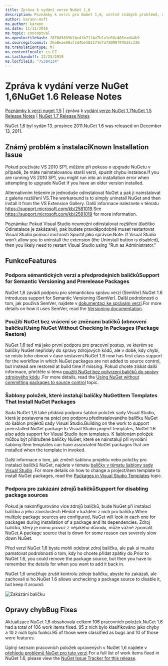 ```yaml
---
title: Zpráva k vydání verze NuGet 1,6
description: Poznámky k verzi pro NuGet 1,6, včetně známých problémů, oprav chyb, přidaných funkcí a chcete odeslat obecnou.
author: karann-msft
ms.author: karann
ms.date: 11/11/2016
ms.topic: conceptual
ms.openlocfilehash: 2878d3809b2be4fb71f4e7b1a1e08e405ead44b9
ms.sourcegitcommit: 26a8eae00af2d4be581171e7a73009f94534c336
ms.translationtype: MT
ms.contentlocale: cs-CZ
ms.lasthandoff: 12/25/2019
ms.locfileid: "75384134"
---
```

 # <a name="nuget-16-release-notes"></a><span data-ttu-id="f584f-103">Zpráva k vydání verze NuGet 1,6</span><span class="sxs-lookup"><span data-stu-id="f584f-103">NuGet 1.6 Release Notes</span></span>

<span data-ttu-id="f584f-104">[Poznámky k verzi nuget 1,5](../release-notes/nuget-1.5.md) | zpráva k [vydání verze NuGet 1,7](../release-notes/nuget-1.7.md)</span><span class="sxs-lookup"><span data-stu-id="f584f-104">[NuGet 1.5 Release Notes](../release-notes/nuget-1.5.md) | [NuGet 1.7 Release Notes](../release-notes/nuget-1.7.md)</span></span>

<span data-ttu-id="f584f-105">NuGet 1,6 byl vydán 13. prosince 2011.</span><span class="sxs-lookup"><span data-stu-id="f584f-105">NuGet 1.6 was released on December 13, 2011.</span></span>

## <a name="known-installation-issue"></a><span data-ttu-id="f584f-106">Známý problém s instalací</span><span class="sxs-lookup"><span data-stu-id="f584f-106">Known Installation Issue</span></span>
<span data-ttu-id="f584f-107">Pokud používáte VS 2010 SP1, můžete při pokusu o upgrade NuGetu v případě, že máte nainstalovanou starší verzi, spustit chybu instalace.</span><span class="sxs-lookup"><span data-stu-id="f584f-107">If you are running VS 2010 SP1, you might run into an installation error when attempting to upgrade NuGet if you have an older version installed.</span></span>

<span data-ttu-id="f584f-108">Alternativním řešením je jednoduše odinstalovat NuGet a pak ji nainstalovat z galerie rozšíření VS.</span><span class="sxs-lookup"><span data-stu-id="f584f-108">The workaround is to simply uninstall NuGet and then install it from the VS Extension Gallery.</span></span>  <span data-ttu-id="f584f-109">Další informace naleznete v tématu <https://support.microsoft.com/kb/2581019>.</span><span class="sxs-lookup"><span data-stu-id="f584f-109">See <https://support.microsoft.com/kb/2581019> for more information.</span></span>

<span data-ttu-id="f584f-110">Poznámka: Pokud Visual Studio neumožní odinstalovat rozšíření (tlačítko Odinstalace je zakázané), pak budete pravděpodobně muset restartovat Visual Studio pomocí možnosti Spustit jako správce.</span><span class="sxs-lookup"><span data-stu-id="f584f-110">Note: If Visual Studio won't allow you to uninstall the extension (the Uninstall button is disabled), then you likely need to restart Visual Studio using "Run as Administrator."</span></span>

## <a name="features"></a><span data-ttu-id="f584f-111">Funkce</span><span class="sxs-lookup"><span data-stu-id="f584f-111">Features</span></span>

### <a name="support-for-semantic-versioning-and-prerelease-packages"></a><span data-ttu-id="f584f-112">Podpora sémantických verzí a předprodejních balíčků</span><span class="sxs-lookup"><span data-stu-id="f584f-112">Support for Semantic Versioning and Prerelease Packages</span></span>
<span data-ttu-id="f584f-113">NuGet 1,6 zavádí podporu pro sémantickou správu verzí (SemVer).</span><span class="sxs-lookup"><span data-stu-id="f584f-113">NuGet 1.6 introduces support for Semantic Versioning (SemVer).</span></span> <span data-ttu-id="f584f-114">Další podrobnosti o tom, jak používá SemVer, najdete v [dokumentaci ke správám verzí](../create-packages/prerelease-packages.md).</span><span class="sxs-lookup"><span data-stu-id="f584f-114">For more details on how it uses SemVer, read the [Versioning documentation](../create-packages/prerelease-packages.md).</span></span>

### <a name="using-nuget-without-checking-in-packages-package-restore"></a><span data-ttu-id="f584f-115">Použití NuGet bez vrácení se změnami balíčků (obnovení balíčku)</span><span class="sxs-lookup"><span data-stu-id="f584f-115">Using NuGet Without Checking In Packages (Package Restore)</span></span>
<span data-ttu-id="f584f-116">NuGet 1,6 teď má jako první podporu pro pracovní postup, ve kterém se balíčky NuGet nepřidaly do správy zdrojových kódů, ale v době, kdy chybí, se místo toho obnoví v čase sestavení.</span><span class="sxs-lookup"><span data-stu-id="f584f-116">NuGet 1.6 now has first class support for the workflow in which NuGet packages are not added to source control, but instead are restored at build time if missing.</span></span> <span data-ttu-id="f584f-117">Pokud chcete získat další informace, přečtěte si téma [použití NuGet bez potvrzení balíčků do správy zdrojového kódu](../consume-packages/packages-and-source-control.md) .</span><span class="sxs-lookup"><span data-stu-id="f584f-117">For more details, read the [Using NuGet without committing packages to source control](../consume-packages/packages-and-source-control.md) topic.</span></span>

### <a name="item-templates-that-install-nuget-packages"></a><span data-ttu-id="f584f-118">Šablony položek, které instalují balíčky NuGet</span><span class="sxs-lookup"><span data-stu-id="f584f-118">Item Templates That Install NuGet Packages</span></span>
<span data-ttu-id="f584f-119">Sada NuGet 1,6 také přidává podporu šablon položek sady Visual Studio, která je postavena na práci pro podporu předinstalovaného balíčku NuGet do šablon projektů sady Visual Studio.</span><span class="sxs-lookup"><span data-stu-id="f584f-119">Building on the work to support preinstalled NuGet package to Visual Studio project templates, NuGet 1.6 also adds support for Visual Studio item templates.</span></span> <span data-ttu-id="f584f-120">K šablonám položek můžou být přidružené balíčky NuGet, které se nainstalují při vyvolání šablony.</span><span class="sxs-lookup"><span data-stu-id="f584f-120">Item templates can have associated NuGet packages that are installed when the template in invoked.</span></span>

<span data-ttu-id="f584f-121">Další informace o tom, jak změnit šablonu projektu nebo položky pro instalaci balíčků NuGet, najdete v tématu [balíčky v tématu šablony sady Visual Studio](../visual-studio-extensibility/visual-studio-templates.md) .</span><span class="sxs-lookup"><span data-stu-id="f584f-121">For more details on how to change a project/item template to install NuGet packages, read the [Packages in Visual Studio Templates](../visual-studio-extensibility/visual-studio-templates.md) topic.</span></span>

### <a name="support-for-disabling-package-sources"></a><span data-ttu-id="f584f-122">Podpora pro zakázání zdrojů balíčků</span><span class="sxs-lookup"><span data-stu-id="f584f-122">Support for disabling package sources</span></span>
<span data-ttu-id="f584f-123">Pokud je nakonfigurováno více zdrojů balíčků, bude NuGet při instalaci balíčku a jeho závislostech Hledat v každém z nich pro balíčky.</span><span class="sxs-lookup"><span data-stu-id="f584f-123">When multiple package sources are configured, NuGet will look in each one for packages during installation of a package and its dependencies.</span></span> <span data-ttu-id="f584f-124">Zdroj balíčku, který je mimo provoz z nějakého důvodu, může vážně zpomalit NuGet.</span><span class="sxs-lookup"><span data-stu-id="f584f-124">A package source that is down for some reason can severely slow down NuGet.</span></span>

<span data-ttu-id="f584f-125">Před verzí NuGet 1,6 byste mohli odebrat zdroj balíčku, ale pak si musíte pamatovat podrobnosti o tom, kdy ho chcete přidat zpátky do.</span><span class="sxs-lookup"><span data-stu-id="f584f-125">Prior to NuGet 1.6, you could remove the package source, but then you have to remember the details for when you want to add it back in.</span></span>

<span data-ttu-id="f584f-126">NuGet 1,6 umožňuje zrušit kontrolu zdroje balíčku, abyste ho zakázali, ale zachovali si ho.</span><span class="sxs-lookup"><span data-stu-id="f584f-126">NuGet 1.6 allows unchecking a package source to disable it, but keep it around.</span></span>

![Zakázání balíčku](./media/package-source-with-disabled-source.png)

## <a name="bug-fixes"></a><span data-ttu-id="f584f-128">Opravy chyb</span><span class="sxs-lookup"><span data-stu-id="f584f-128">Bug Fixes</span></span>
<span data-ttu-id="f584f-129">Aktualizace NuGet 1,6 obsahovala celkem 106 pracovních položek.</span><span class="sxs-lookup"><span data-stu-id="f584f-129">NuGet 1.6 had a total of 106 work items fixed.</span></span> <span data-ttu-id="f584f-130">95 z nich bylo klasifikováno jako chyby a 10 z nich bylo funkcí.</span><span class="sxs-lookup"><span data-stu-id="f584f-130">95 of those were classified as bugs and 10 of those were features.</span></span>

<span data-ttu-id="f584f-131">Úplný seznam pracovních položek opravených v NuGet 1,6 najdete v [přehledu problémů NuGet pro tuto verzi](http://nuget.codeplex.com/workitem/list/advanced?keyword=&status=Closed&type=All&priority=All&release=NuGet%201.6&assignedTo=All&component=All&sortField=Votes&sortDirection=Descending&page=0).</span><span class="sxs-lookup"><span data-stu-id="f584f-131">For a full list of work items fixed in NuGet 1.6, please view the [NuGet Issue Tracker for this release](http://nuget.codeplex.com/workitem/list/advanced?keyword=&status=Closed&type=All&priority=All&release=NuGet%201.6&assignedTo=All&component=All&sortField=Votes&sortDirection=Descending&page=0).</span></span>
